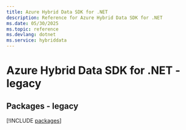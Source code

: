 ```yaml
---
title: Azure Hybrid Data SDK for .NET
description: Reference for Azure Hybrid Data SDK for .NET
ms.date: 05/30/2025
ms.topic: reference
ms.devlang: dotnet
ms.service: hybriddata
---
```

# Azure Hybrid Data SDK for .NET - legacy
## Packages - legacy
[!INCLUDE [packages](hybrid-data-index.md)]